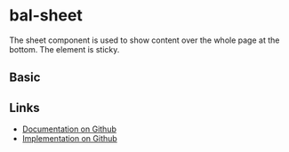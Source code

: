 # bal-sheet

<!-- START: human documentation top -->

The sheet component is used to show content over the whole page at the bottom. The element is sticky.

<!-- END: human documentation top -->

## Basic

<ClientOnly><docs-demo-bal-sheet-86></docs-demo-bal-sheet-86></ClientOnly>







<!-- START: human documentation bottom -->

<!-- END: human documentation bottom -->


## Links

* [Documentation on Github](https://github.com/baloise/design-system/blob/master/docs/src/components/components/bal-sheet.md)
* [Implementation on Github](https://github.com/baloise/design-system/blob/master/packages/components/src/components/bal-sheet)
